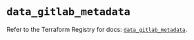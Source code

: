 # `data_gitlab_metadata`

Refer to the Terraform Registry for docs: [`data_gitlab_metadata`](https://registry.terraform.io/providers/gitlabhq/gitlab/16.10.0/docs/data-sources/metadata).
